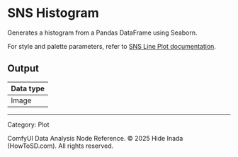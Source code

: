 # SNS Histogram
Generates a histogram from a Pandas DataFrame using Seaborn.

For style and palette parameters, refer to [SNS Line Plot documentation](sns_line.md).

## Output
| Data type |
|---|
| Image |

<HR>
Category: Plot

ComfyUI Data Analysis Node Reference. © 2025 Hide Inada (HowToSD.com). All rights reserved.
